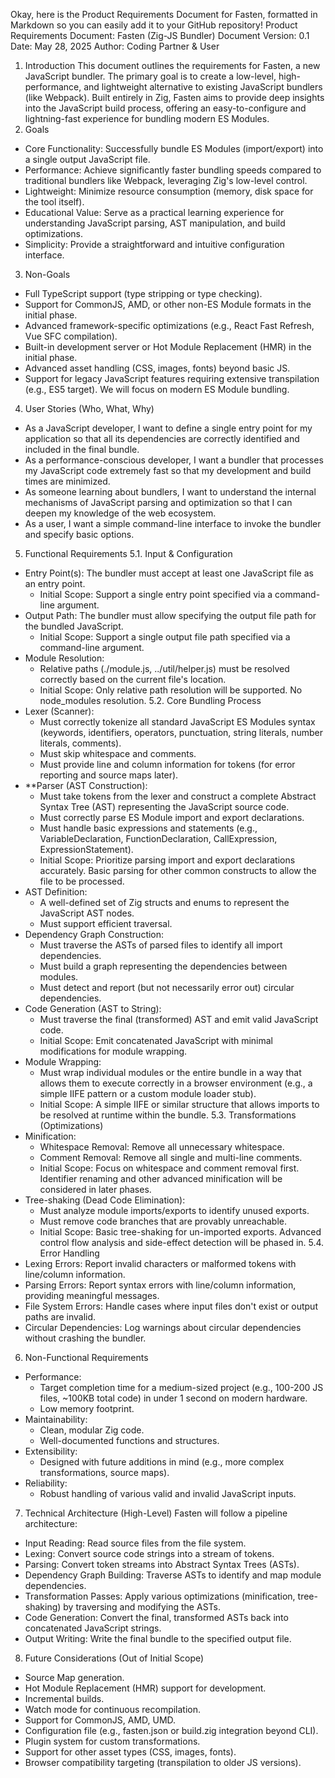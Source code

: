 Okay, here is the Product Requirements Document for Fasten, formatted in Markdown so you can easily add it to your GitHub repository!
Product Requirements Document: Fasten (Zig-JS Bundler)
Document Version: 0.1
Date: May 28, 2025
Author: Coding Partner & User
1. Introduction
This document outlines the requirements for Fasten, a new JavaScript bundler. The primary goal is to create a low-level, high-performance, and lightweight alternative to existing JavaScript bundlers (like Webpack). Built entirely in Zig, Fasten aims to provide deep insights into the JavaScript build process, offering an easy-to-configure and lightning-fast experience for bundling modern ES Modules.
2. Goals
 * Core Functionality: Successfully bundle ES Modules (import/export) into a single output JavaScript file.
 * Performance: Achieve significantly faster bundling speeds compared to traditional bundlers like Webpack, leveraging Zig's low-level control.
 * Lightweight: Minimize resource consumption (memory, disk space for the tool itself).
 * Educational Value: Serve as a practical learning experience for understanding JavaScript parsing, AST manipulation, and build optimizations.
 * Simplicity: Provide a straightforward and intuitive configuration interface.
3. Non-Goals
 * Full TypeScript support (type stripping or type checking).
 * Support for CommonJS, AMD, or other non-ES Module formats in the initial phase.
 * Advanced framework-specific optimizations (e.g., React Fast Refresh, Vue SFC compilation).
 * Built-in development server or Hot Module Replacement (HMR) in the initial phase.
 * Advanced asset handling (CSS, images, fonts) beyond basic JS.
 * Support for legacy JavaScript features requiring extensive transpilation (e.g., ES5 target). We will focus on modern ES Module bundling.
4. User Stories (Who, What, Why)
 * As a JavaScript developer, I want to define a single entry point for my application so that all its dependencies are correctly identified and included in the final bundle.
 * As a performance-conscious developer, I want a bundler that processes my JavaScript code extremely fast so that my development and build times are minimized.
 * As someone learning about bundlers, I want to understand the internal mechanisms of JavaScript parsing and optimization so that I can deepen my knowledge of the web ecosystem.
 * As a user, I want a simple command-line interface to invoke the bundler and specify basic options.
5. Functional Requirements
5.1. Input & Configuration
 * Entry Point(s): The bundler must accept at least one JavaScript file as an entry point.
   * Initial Scope: Support a single entry point specified via a command-line argument.
 * Output Path: The bundler must allow specifying the output file path for the bundled JavaScript.
   * Initial Scope: Support a single output file path specified via a command-line argument.
 * Module Resolution:
   * Relative paths (./module.js, ../util/helper.js) must be resolved correctly based on the current file's location.
   * Initial Scope: Only relative path resolution will be supported. No node_modules resolution.
5.2. Core Bundling Process
 * Lexer (Scanner):
   * Must correctly tokenize all standard JavaScript ES Modules syntax (keywords, identifiers, operators, punctuation, string literals, number literals, comments).
   * Must skip whitespace and comments.
   * Must provide line and column information for tokens (for error reporting and source maps later).
 * **Parser (AST Construction):
   * Must take tokens from the lexer and construct a complete Abstract Syntax Tree (AST) representing the JavaScript source code.
   * Must correctly parse ES Module import and export declarations.
   * Must handle basic expressions and statements (e.g., VariableDeclaration, FunctionDeclaration, CallExpression, ExpressionStatement).
   * Initial Scope: Prioritize parsing import and export declarations accurately. Basic parsing for other common constructs to allow the file to be processed.
 * AST Definition:
   * A well-defined set of Zig structs and enums to represent the JavaScript AST nodes.
   * Must support efficient traversal.
 * Dependency Graph Construction:
   * Must traverse the ASTs of parsed files to identify all import dependencies.
   * Must build a graph representing the dependencies between modules.
   * Must detect and report (but not necessarily error out) circular dependencies.
 * Code Generation (AST to String):
   * Must traverse the final (transformed) AST and emit valid JavaScript code.
   * Initial Scope: Emit concatenated JavaScript with minimal modifications for module wrapping.
 * Module Wrapping:
   * Must wrap individual modules or the entire bundle in a way that allows them to execute correctly in a browser environment (e.g., a simple IIFE pattern or a custom module loader stub).
   * Initial Scope: A simple IIFE or similar structure that allows imports to be resolved at runtime within the bundle.
5.3. Transformations (Optimizations)
 * Minification:
   * Whitespace Removal: Remove all unnecessary whitespace.
   * Comment Removal: Remove all single and multi-line comments.
   * Initial Scope: Focus on whitespace and comment removal first. Identifier renaming and other advanced minification will be considered in later phases.
 * Tree-shaking (Dead Code Elimination):
   * Must analyze module imports/exports to identify unused exports.
   * Must remove code branches that are provably unreachable.
   * Initial Scope: Basic tree-shaking for un-imported exports. Advanced control flow analysis and side-effect detection will be phased in.
5.4. Error Handling
 * Lexing Errors: Report invalid characters or malformed tokens with line/column information.
 * Parsing Errors: Report syntax errors with line/column information, providing meaningful messages.
 * File System Errors: Handle cases where input files don't exist or output paths are invalid.
 * Circular Dependencies: Log warnings about circular dependencies without crashing the bundler.
6. Non-Functional Requirements
 * Performance:
   * Target completion time for a medium-sized project (e.g., 100-200 JS files, ~100KB total code) in under 1 second on modern hardware.
   * Low memory footprint.
 * Maintainability:
   * Clean, modular Zig code.
   * Well-documented functions and structures.
 * Extensibility:
   * Designed with future additions in mind (e.g., more complex transformations, source maps).
 * Reliability:
   * Robust handling of various valid and invalid JavaScript inputs.
7. Technical Architecture (High-Level)
Fasten will follow a pipeline architecture:
 * Input Reading: Read source files from the file system.
 * Lexing: Convert source code strings into a stream of tokens.
 * Parsing: Convert token streams into Abstract Syntax Trees (ASTs).
 * Dependency Graph Building: Traverse ASTs to identify and map module dependencies.
 * Transformation Passes: Apply various optimizations (minification, tree-shaking) by traversing and modifying the ASTs.
 * Code Generation: Convert the final, transformed ASTs back into concatenated JavaScript strings.
 * Output Writing: Write the final bundle to the specified output file.
8. Future Considerations (Out of Initial Scope)
 * Source Map generation.
 * Hot Module Replacement (HMR) support for development.
 * Incremental builds.
 * Watch mode for continuous recompilation.
 * Support for CommonJS, AMD, UMD.
 * Configuration file (e.g., fasten.json or build.zig integration beyond CLI).
 * Plugin system for custom transformations.
 * Support for other asset types (CSS, images, fonts).
 * Browser compatibility targeting (transpilation to older JS versions).
